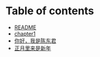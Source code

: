 # Table of contents

* [README](README.md)
* [chapter1](chapter1.md)
* [你好，我是陈东君](ni-hao-wo-shi-chen-dong-jun.md)
* [正月里来是新年](zheng-yue-li-lai-shi-xin-nian.md)
